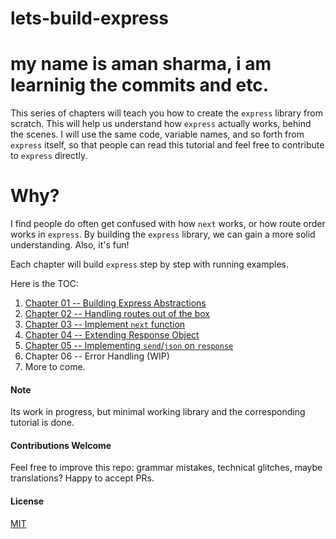 # lets-build-express
# my name is aman sharma, i am learninig the commits and etc.
This series of chapters will teach you how to create the `express` library from scratch. This will help us understand how `express` actually works, behind the scenes.  I will use the same code, variable names, and so forth from `express` itself, so that people can read this tutorial and feel free to contribute to `express` directly.

# Why?
I find people do often get confused with how `next` works, or how route order works in `express`. By building the `express` library, we can gain a more solid understanding.  Also, it's fun! 

Each chapter will build `express` step by step with running examples.

Here is the TOC:

1. [Chapter 01 -- Building Express Abstractions](https://github.com/antoaravinth/lets-build-express/blob/master/chap01/CHAP01.md)
2. [Chapter 02 -- Handling routes out of the box](https://github.com/antoaravinth/lets-build-express/blob/master/chap02/CHAP02.md)
3. [Chapter 03 -- Implement `next` function](https://github.com/antoaravinth/lets-build-express/blob/master/chap03/CHAP03.md)
4. [Chapter 04 -- Extending Response Object](https://github.com/antoaravinth/lets-build-express/blob/master/chap04/CHAP04.md)
5. [Chapter 05 -- Implementing `send`/`json` on `response`](https://github.com/antoaravinth/lets-build-express/blob/master/chap05/CHAP05.md)
6. Chapter 06 -- Error Handling (WIP)
7. More to come.

#### Note
Its work in progress, but minimal working library and the corresponding tutorial is done. 

#### Contributions Welcome
Feel free to improve this repo: grammar mistakes, technical glitches, maybe translations?  Happy to accept PRs.

#### License
[MIT](https://github.com/antoaravinth/lets-build-express/blob/master/LICENSE.md)

